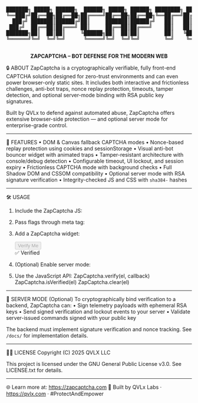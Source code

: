 <pre>
███████╗ █████╗ ██████╗  ██████╗ █████╗ ██████╗ ████████╗ ██████╗██╗  ██╗ █████╗ 
╚══███╔╝██╔══██╗██╔══██╗██╔════╝██╔══██╗██╔══██╗╚══██╔══╝██╔════╝██║  ██║██╔══██╗
  ███╔╝ ███████║██████╔╝██║     ███████║██████╔╝   ██║   ██║     ███████║███████║
 ███╔╝  ██╔══██║██╔═══╝ ██║     ██╔══██║██╔═══╝    ██║   ██║     ██╔══██║██╔══██║
███████╗██║  ██║██║     ╚██████╗██║  ██║██║        ██║   ╚██████╗██║  ██║██║  ██║
╚══════╝╚═╝  ╚═╝╚═╝      ╚═════╝╚═╝  ╚═╝╚═╝        ╚═╝    ╚═════╝╚═╝  ╚═╝╚═╝  ╚═╝
                                                                                 
</pre>                                                                                                                                   
<p align="center"><strong>ZAPCAPTCHA – BOT DEFENSE FOR THE MODERN WEB</strong></p>

🔒 ABOUT
ZapCaptcha is a cryptographically verifiable, fully front-end CAPTCHA solution 
designed for zero-trust environments and can even power browser-only static sites.
It includes both interactive and frictionless challenges, anti-bot traps, nonce replay
protection, timeouts, tamper detection, and optional server-mode binding with RSA 
public key signatures.

Built by QVLx  to defend against automated abuse, ZapCaptcha offers extensive 
browser-side protection — and optional server mode for enterprise-grade control.

--------------------------------------------------------------------------------

🚀 FEATURES
• DOM & Canvas fallback CAPTCHA modes
• Nonce-based replay protection using cookies and sessionStorage
• Visual anti-bot bouncer widget with animated traps
• Tamper-resistant architecture with console/debug detection
• Configurable timeout, UI lockout, and session expiry
• Frictionless CAPTCHA mode with background checks
• Full Shadow DOM and CSSOM compatibility
• Optional server mode with RSA signature verification
• Integrity-checked JS and CSS with `sha384-` hashes

--------------------------------------------------------------------------------

🛠️ USAGE
1. Include the ZapCaptcha JS:
   <script type="module" src="https://zapcaptcha.com/zapcaptcha.js"></script>

2. Pass flags through meta tag:
   <meta name="zap-flags" content="allsec = true, lockoutsEnabled = false, vpnCheck = false">

3. Add a ZapCaptcha widget:
   <div class="zcaptcha-box" data-zcap-timeout="30">
     <button class="zapcaptcha-button" disabled>Verify Me</button>
     <div class="verified-label">✅ Verified</div>
   </div>

4. (Optional) Enable server mode:
   <meta name="zap-server-pubkey" content="-----BEGIN PUBLIC KEY-----...">

5. Use the JavaScript API:
   ZapCaptcha.verify(el, callback)
   ZapCaptcha.isVerified(el)
   ZapCaptcha.clear(el)

--------------------------------------------------------------------------------

🔐 SERVER MODE (Optional)
To cryptographically bind verification to a backend, ZapCaptcha can:
• Sign telemetry payloads with ephemeral RSA keys
• Send signed verification and lockout events to your server
• Validate server-issued commands signed with your public key

The backend must implement signature verification and nonce tracking. See `/docs/`
for implementation details.

--------------------------------------------------------------------------------

👨‍💻 LICENSE
Copyright (C) 2025 QVLX LLC

This project is licensed under the GNU General Public License v3.0.
See LICENSE.txt for details.

--------------------------------------------------------------------------------

🌐 Learn more at: https://zapcaptcha.com
🔬 Built by QVLx Labs · https://qvlx.com · #ProtectAndEmpower
